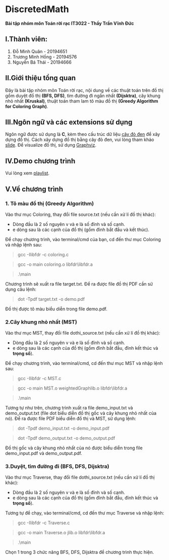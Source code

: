 # DiscretedMath
**Bài tập nhóm môn Toán rời rạc IT3022 - Thầy Trần Vĩnh Đức**
## **I.Thành viên:**
1. Đỗ Minh Quân - 20194651
2. Trương Minh Hồng - 20194576
3. Nguyễn Bá Thái - 20194666
## **II.Giới thiệu tổng quan**
Đây là bài tập nhóm môn Toán rời rạc, nội dung về các thuật toán trên đồ thị gồm duyệt đồ thị **(BFS, DFS)**, tìm đường đi ngắn nhất **(Dijsktra)**, cây khung nhỏ nhất **(Kruskal)**, thuật toán tham lam tô màu đồ thị **(Greedy Algorithm for Coloring Graph)**. 
## **III.Ngôn ngữ và các extensions sử dụng**
Ngôn ngữ được sử dụng là **C**, kèm theo cấu trúc dữ liệu [cây đỏ đen](http://web.eecs.utk.edu/~jplank/plank/classes/cs360/360/notes/Libfdr/) để xây dựng đồ thị. Cách xây dựng đồ thị bằng cây đỏ đen, vui lòng tham khảo [slide](https://users.soict.hust.edu.vn/hieunk/courses/IT3240E/lect06.pdf). Để visualize đồ thị, sử dụng [Graphviz](https://graphviz.org/about/).
## **IV.Demo chương trình**
Vui lòng xem [playlist](https://www.youtube.com/playlist?list=PL2-9WSG7DAvUtaesL58PTmWnnV59CiGn7).
## **V.Về chương trình**
### 1. Tô màu đồ thị (Greedy Algorithm)
Vào thư mục Coloring, thay đổi file source.txt (nếu cần xử lí đồ thị khác):
- Dòng đầu là 2 số nguyên v và e là số đỉnh và số cạnh.
- e dòng sau là các cạnh của đồ thị (gồm đỉnh bắt đầu và kết thúc).

Để chạy chương trình, vào terminal/cmd của bạn, cd đến thư mục Coloring và nhập lệnh sau:
>gcc -Ilibfdr -c coloring.c

>gcc -o main coloring.o libfdr\libfdr.a

>.\main

Chương trình sẽ xuất ra file target.txt. Để ra được file đồ thị PDF cần sử dụng câu lệnh:
>dot -Tpdf target.txt -o demo.pdf

Đồ thị được tô màu biểu diễn trong file demo.pdf.

### 2.Cây khung nhỏ nhất (MST)

Vào thư mục MST, thay đổi file dothi_source.txt (nếu cần xử lí đồ thị khác):
- Dòng đầu là 2 số nguyên v và e là số đỉnh và số cạnh.
- e dòng sau là các cạnh của đồ thị (gồm đỉnh bắt đầu, đỉnh kết thúc và **trọng số**).

Để chạy chương trình, vào terminal/cmd, cd đến thư mục MST và nhập lệnh sau:
>gcc -Ilibfdr -c MST.c

>gcc -o main MST.o weightedGraphlib.o libfdr\libfdr.a

>.\main

Tương tự như trên, chương trình xuất ra file demo_input.txt và demo_output.txt (file dot biểu diễn đồ thị gốc và cây khung nhỏ nhất của nó). Để ra được file PDF biểu diễn đồ thị và MST, sử dụng lệnh:
>dot -Tpdf demo_input.txt -o demo_input.pdf

>dot -Tpdf demo_output.txt -o demo_output.pdf

Đồ thị gốc và cây khung nhỏ nhất của nó được biểu diễn trong file demo_input.pdf và demo_output.pdf.

### 3.Duyệt, tìm đường đi (BFS, DFS, Dijsktra)

Vào thư mục Traverse, thay đổi file dothi_source.txt (nếu cần xử lí đồ thị khác):
- Dòng đầu là 2 số nguyên v và e là số đỉnh và số cạnh.
- e dòng sau là các cạnh của đồ thị (gồm đỉnh bắt đầu, đỉnh kết thúc và **trọng số**).

Tương tự để chạy, vào terminal/cmd, cd đến thư mục Traverse và nhập lệnh:
>gcc -Ilibfdr -c Traverse.c

>gcc -o main Traverse.o jlib.o libfdr\libfdr.a

>.\main

Chọn 1 trong 3 chức năng BFS, DFS, Dijsktra để chương trình thực hiện.








